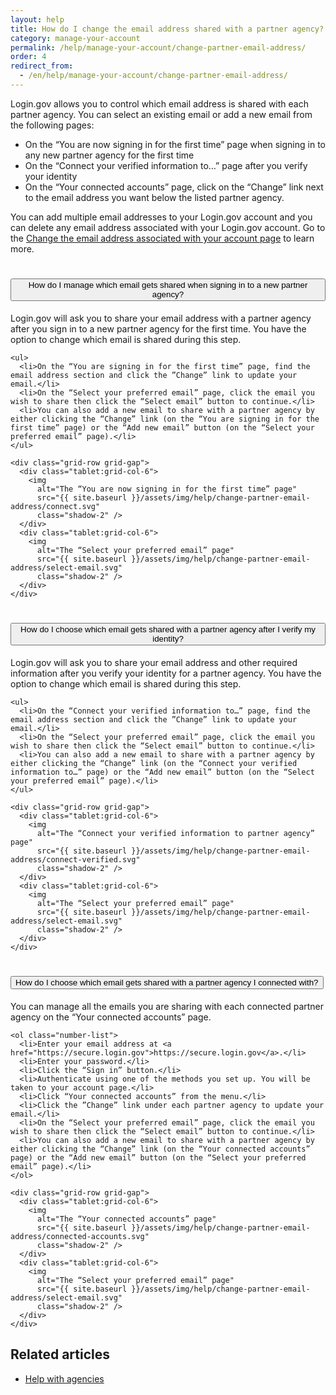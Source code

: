 ```yaml
---
layout: help
title: How do I change the email address shared with a partner agency?
category: manage-your-account
permalink: /help/manage-your-account/change-partner-email-address/
order: 4
redirect_from:
  - /en/help/manage-your-account/change-partner-email-address/
---
```


Login.gov allows you to control which email address is shared with each partner agency. You can select an existing email or add a new email from the following pages:

- On the “You are now signing in for the first time” page when signing in to any new partner agency for the first time
- On the “Connect your verified information to…” page after you verify your identity
- On the “Your connected accounts” page, click on the “Change” link next to the email address you want below the listed partner agency.

You can add multiple email addresses to your Login.gov account and you can delete any email address associated with your Login.gov account. Go to the [Change the email address associated with your account page](/help/manage-your-account/change-your-email-address/) to learn more.

<div class="usa-accordion usa-accordion--bordered margin-y-4">
  <h1 class="usa-accordion__heading">
    <button
      type="button"
      class="usa-accordion__button"
      aria-expanded="false"
      aria-controls="b-a1"
    >
      How do I manage which email gets shared when signing in to a new partner agency?
    </button>
  </h1>
  <div id="b-a1" class="usa-accordion__content usa-prose">
    <p>Login.gov will ask you to share your email address with a partner agency after you sign in to a new partner agency for the first time. You have the option to change which email is shared during this step.</p>

    <ul>
      <li>On the “You are signing in for the first time” page, find the email address section and click the ”Change” link to update your email.</li>
      <li>On the “Select your preferred email” page, click the email you wish to share then click the “Select email” button to continue.</li>
      <li>You can also add a new email to share with a partner agency by either clicking the “Change” link (on the “You are signing in for the first time” page) or the “Add new email” button (on the “Select your preferred email” page).</li>
    </ul>

    <div class="grid-row grid-gap">
      <div class="tablet:grid-col-6">
        <img
          alt="The “You are now signing in for the first time” page"
          src="{{ site.baseurl }}/assets/img/help/change-partner-email-address/connect.svg"
          class="shadow-2" />
      </div>
      <div class="tablet:grid-col-6">
        <img
          alt="The “Select your preferred email” page"
          src="{{ site.baseurl }}/assets/img/help/change-partner-email-address/select-email.svg"
          class="shadow-2" />
      </div>
    </div>    
  </div>
</div>

<div class="usa-accordion usa-accordion--bordered margin-y-4">
  <h1 class="usa-accordion__heading">
    <button
      type="button"
      class="usa-accordion__button"
      aria-expanded="false"
      aria-controls="b-a2"
    >
      How do I choose which email gets shared with a partner agency after I verify my identity?
    </button>
  </h1>
  <div id="b-a2" class="usa-accordion__content usa-prose">
    <p>Login.gov will ask you to share your email address and other required information after you verify your identity for a partner agency. You have the option to change which email is shared during this step.</p>

    <ul>
      <li>On the “Connect your verified information to…” page, find the email address section and click the ”Change” link to update your email.</li>
      <li>On the “Select your preferred email” page, click the email you wish to share then click the “Select email” button to continue.</li>
      <li>You can also add a new email to share with a partner agency by either clicking the “Change” link (on the “Connect your verified information to…” page) or the “Add new email” button (on the “Select your preferred email” page).</li>
    </ul>

    <div class="grid-row grid-gap">
      <div class="tablet:grid-col-6">
        <img
          alt="The “Connect your verified information to partner agency” page"
          src="{{ site.baseurl }}/assets/img/help/change-partner-email-address/connect-verified.svg"
          class="shadow-2" />
      </div>
      <div class="tablet:grid-col-6">
        <img
          alt="The “Select your preferred email” page"
          src="{{ site.baseurl }}/assets/img/help/change-partner-email-address/select-email.svg"
          class="shadow-2" />
      </div>
    </div>   
  </div>
</div>

<div class="usa-accordion usa-accordion--bordered margin-y-4">
  <h1 class="usa-accordion__heading">
    <button
      type="button"
      class="usa-accordion__button"
      aria-expanded="false"
      aria-controls="b-a3"
    >
      How do I choose which email gets shared with a partner agency I connected with?
    </button>
  </h1>
  <div id="b-a3" class="usa-accordion__content usa-prose">
    <p>You can manage all the emails you are sharing with each connected partner agency on the “Your connected accounts” page.</p>

    <ol class="number-list">
      <li>Enter your email address at <a href="https://secure.login.gov">https://secure.login.gov</a>.</li>
      <li>Enter your password.</li>
      <li>Click the “Sign in” button.</li>
      <li>Authenticate using one of the methods you set up. You will be taken to your account page.</li>
      <li>Click “Your connected accounts” from the menu.</li>
      <li>Click the ”Change” link under each partner agency to update your email.</li>
      <li>On the “Select your preferred email” page, click the email you wish to share then click the “Select email” button to continue.</li>
      <li>You can also add a new email to share with a partner agency by either clicking the “Change” link (on the “Your connected accounts” page) or the “Add new email” button (on the “Select your preferred email” page).</li>
    </ol>

    <div class="grid-row grid-gap">
      <div class="tablet:grid-col-6">
        <img
          alt="The “Your connected accounts” page"
          src="{{ site.baseurl }}/assets/img/help/change-partner-email-address/connected-accounts.svg"
          class="shadow-2" />
      </div>
      <div class="tablet:grid-col-6">
        <img
          alt="The “Select your preferred email” page"
          src="{{ site.baseurl }}/assets/img/help/change-partner-email-address/select-email.svg"
          class="shadow-2" />
      </div>
    </div>   
  </div>
</div>


## Related articles

* [Help with agencies](/help/specific-agencies/overview/)
